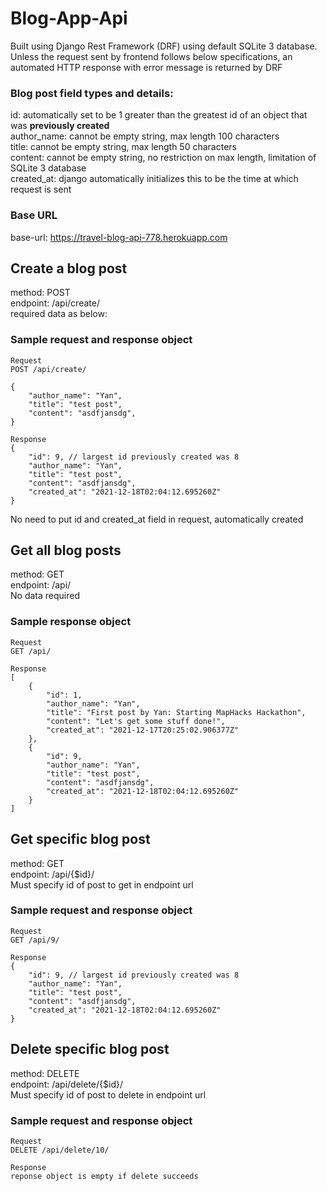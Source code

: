 # Blog-App-Api

Built using Django Rest Framework (DRF) using default SQLite 3 database. Unless the request sent by frontend follows below specifications, an automated HTTP response with error message is returned by DRF

### Blog post field types and details:

id: automatically set to be 1 greater than the greatest id of an object that was **previously created** <br>
author_name: cannot be empty string, max length 100 characters <br>
title: cannot be empty string, max length 50 characters <br>
content: cannot be empty string, no restriction on max length, limitation of SQLite 3 database <br>
created_at: django automatically initializes this to be the time at which request is sent

### Base URL

base-url: https://travel-blog-api-778.herokuapp.com

## Create a blog post

method: POST <br>
endpoint: /api/create/ <br>
required data as below:

### Sample request and response object

```
Request
POST /api/create/

{
    "author_name": "Yan",
    "title": "test post",
    "content": "asdfjansdg",
}

Response
{
    "id": 9, // largest id previously created was 8
    "author_name": "Yan",
    "title": "test post",
    "content": "asdfjansdg",
    "created_at": "2021-12-18T02:04:12.695260Z"
}
```

No need to put id and created_at field in request, automatically created

## Get all blog posts

method: GET <br>
endpoint: /api/ <br>
No data required

### Sample response object

```
Request
GET /api/

Response
[
    {
        "id": 1,
        "author_name": "Yan",
        "title": "First post by Yan: Starting MapHacks Hackathon",
        "content": "Let's get some stuff done!",
        "created_at": "2021-12-17T20:25:02.906377Z"
    },
    {
        "id": 9,
        "author_name": "Yan",
        "title": "test post",
        "content": "asdfjansdg",
        "created_at": "2021-12-18T02:04:12.695260Z"
    }
]
```

## Get specific blog post

method: GET <br>
endpoint: /api/{$id}/ <br>
Must specify id of post to get in endpoint url

### Sample request and response object

```
Request
GET /api/9/

Response
{
    "id": 9, // largest id previously created was 8
    "author_name": "Yan",
    "title": "test post",
    "content": "asdfjansdg",
    "created_at": "2021-12-18T02:04:12.695260Z"
}
```

## Delete specific blog post

method: DELETE <br>
endpoint: /api/delete/{$id}/ <br>
Must specify id of post to delete in endpoint url

### Sample request and response object

```
Request
DELETE /api/delete/10/

Response
reponse object is empty if delete succeeds
```
   

